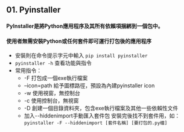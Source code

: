 ## 01. Pyinstaller
#### PyInstaller是將Python應用程序及其所有依賴項捆綁到一個包中。
#### 使用者無需安裝Python或任何套件即可運行打包後的應用程序
* 安裝則在命令提示字元中輸入 `pip install pyinstaller`
* `pyinstaller -h` 查看功能與指令
* 常用指令：
  * -F 打包成一個exe執行檔案
  * –icon=path 給予圖標路徑，預設為內建pyinstaller icon
  * -w 使用視窗，無控制台
  * -c 使用控制台，無視窗
  * -D 創建一個目錄資料夾，包含exe執行檔案及其他一些依賴性文件
  * 加入--hiddenimport手動匯入套件包 安裝完後找不到套件用，如：`pyinstaller -F --hiddenimport [套件名稱] [要打包的.py檔]`
